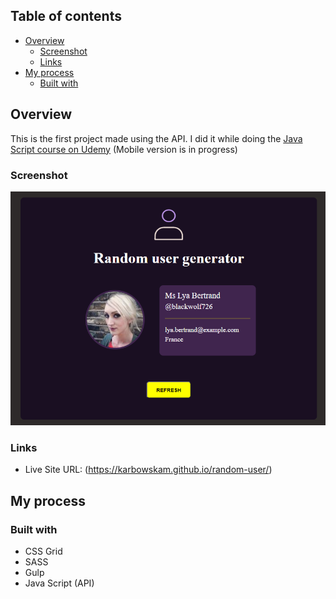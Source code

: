 ## Table of contents

- [Overview](#overview)
  - [Screenshot](#screenshot)
  - [Links](#links)
- [My process](#my-process)
  - [Built with](#built-with)

## Overview

This is the first project made using the API.
I did it while doing the  [Java Script course on Udemy](https://www.udemy.com/course/kurs-programowanie-w-javascript-od-zera-do-mastera/)
(Mobile version is in progress)

### Screenshot

![](src/img/screenshot-desktop.png)

### Links

- Live Site URL: (https://karbowskam.github.io/random-user/)

## My process

### Built with

- CSS Grid
- SASS
- Gulp
- Java Script (API)
